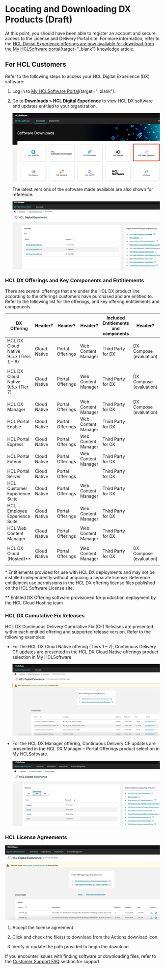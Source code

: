 # Locating and Downloading DX Products (Draft)

At this point, you should have been able to register an account and secure access to the License and Delivery Portal site. For more information, refer to the [HCL Digital Experience offerings are now available for download from the My HCLSoftware portal](https://support.hcl-software.com/csm?id=kb_article&sysparm_article=KB0120373){target="_blank"} knowledge article.

## For HCL Customers

Refer to the following steps to access your HCL Digital Experience (DX) software:

1. Log in to [My HCLSoftware Portal](https://my.hcltechsw.com/){target="_blank"}.

2. Go to **Downloads > HCL Digital Experience** to view HCL DX software and updates entitled to your organization.

    ![HCL DX Offering](./images/HCL%20DX%20Offering.png)

    The latest versions of the software made available are also shown for reference.

    ![HCL DX latest versions](./images/HCL%20DX%20latest%20versions.png)

### HCL DX Offerings and Key Components and Entitlements

There are several offerings that are under the HCL DX product line according to the offerings customers have purchased and are entitled to. Refer to the following list for the offerings, and key offering entitlements and components.

|DX Offering|Header?|Header?|Header?|Included Entitlements and components|Header?|Header?|
|-----------|----|----|----|------------------------------------|----|----|
|HCL DX Cloud Native 9.5.x (Tiers 1 – 6)|Cloud Native|Portal Offerings|Web Content Manager|Third Party for DX|DX Compose (evaluation)|HCL Leap\* and MX Foundry\*|
|HCL DX Cloud Native 9.5.x (Tier 7)|Cloud Native|Portal Offerings|Web Content Manager|Third Party for DX|DX Compose (evaluation)|HCL Leap*, MX Foundry, and HCL Discover\*|
|HCL DX Manager|Cloud Native|Portal Offerings|Web Content Manager|Third Party for DX|DX Compose (evaluation)|HCL Leap\* |
|HCL Portal Enable|Cloud Native|Portal Offerings|Web Content Manager|Third Party for DX|||
|HCL Portal Express|Cloud Native|Portal Offerings|Web Content Manager|Third Party for DX|||
|HCL Portal Extend|Cloud Native|Portal Offerings|Web Content Manager|Third Party for DX|||
|HCL Portal Server|Cloud Native|Portal Offerings||Third Party for DX|||
|HCL Customer Experience Suite|Cloud Native|Portal Offerings|Web Content Manager|Third Party for DX|||
|HCL Employee Experience Suite|Cloud Native|Portal Offerings|Web Content Manager|Third Party for DX|||
|HCL Web Content Manager|Cloud Native|Portal Offerings|Web Content Manager|Third Party for DX|||
|HCL DX Cloud (Hosted)**|Cloud Native|Portal Offerings|Web Content Manager|Third Party for DX|DX Compose (evaluation)|HCL Leap\* and MX Foundry*|

\* Entitlements provided for use with HCL DX deployments and may not be installed independently without acquiring a separate license. Reference entitlement use permissions in the HCL DX offering license files published on the HCL Software License site.

\*\* Entitled DX Offering software provisioned for production deployment by the HCL Cloud Hosting team

### HCL DX Cumulative Fix Releases

HCL DX Continuous Delivery Cumulative Fix (CF) Releases are presented within each entitled offering and supported release version. Refer to the following examples:

- For the HCL DX Cloud Native offering (Tiers 1 – 7), Continuous Delivery CF updates are presented in the HCL DX Cloud Native offerings product selection in My HCLSoftware.

    ![HCL DX CFs](./images/HCL%20DX%20CFs.png)

- For the HCL DX Manager offering, Continuous Delivery CF updates are presented in the HCL DX Manager – Portal Offerings product selection in My HCLSoftware.

    ![HCL DX 9.0 CFs](./images/HCL%20DX%209.0%20CFs.png)

### HCL License Agreements

![HCL DX Accept License Agreements](./images/HCL%20DX%20Accept%20License%20Agreements.png)

1. Accept the license agreement.

2. Click and check the file(s) to download from the Actions download icon.

3. Verify or update the path provided to begin the download.

If you encounter issues with finding software or downloading files, refer to the [Customer Support FAQ](support-faqs.md) section for support.
